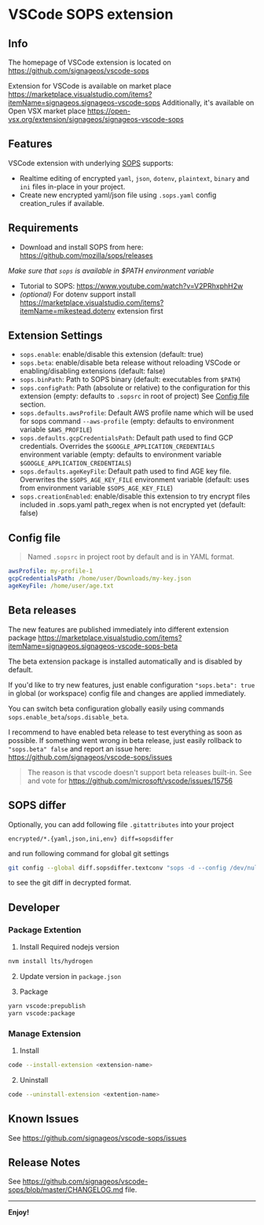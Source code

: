 # VSCode SOPS extension

## Info

The homepage of VSCode extension is located on https://github.com/signageos/vscode-sops

Extension for VSCode is available on market place https://marketplace.visualstudio.com/items?itemName=signageos.signageos-vscode-sops
Additionally, it's available on Open VSX market place https://open-vsx.org/extension/signageos/signageos-vscode-sops

## Features

VSCode extension with underlying [SOPS](https://github.com/mozilla/sops) supports:

- Realtime editing of encrypted `yaml`, `json`, `dotenv`, `plaintext`, `binary` and `ini` files in-place in your project.
- Create new encrypted yaml/json file using `.sops.yaml` config creation_rules if available.

## Requirements

- Download and install SOPS from here: https://github.com/mozilla/sops/releases

_Make sure that `sops` is available in $PATH environment variable_

- Tutorial to SOPS: https://www.youtube.com/watch?v=V2PRhxphH2w
- _(optional)_ For dotenv support install https://marketplace.visualstudio.com/items?itemName=mikestead.dotenv extension first

## Extension Settings

- `sops.enable`: enable/disable this extension (default: true)
- `sops.beta`: enable/disable beta release without reloading VSCode or enabling/disabling extensions (default: false)
- `sops.binPath`: Path to SOPS binary (default: executables from `$PATH`)
- `sops.configPath`: Path (absolute or relative) to the configuration for this extension (empty: defaults to `.sopsrc` in root of project) See [Config file](#config-file) section.
- `sops.defaults.awsProfile`: Default AWS profile name which will be used for sops command `--aws-profile` (empty: defaults to environment variable `$AWS_PROFILE`)
- `sops.defaults.gcpCredentialsPath`: Default path used to find GCP credentials. Overrides the `$GOOGLE_APPLICATION_CREDENTIALS` environment variable (empty: defaults to environment variable `$GOOGLE_APPLICATION_CREDENTIALS`)
- `sops.defaults.ageKeyFile`: Default path used to find AGE key file. Overwrites the `$SOPS_AGE_KEY_FILE` environment variable (default: uses from environment variable `$SOPS_AGE_KEY_FILE`)
- `sops.creationEnabled`: enable/disable this extension to try encrypt files included in .sops.yaml path_regex when is not encrypted yet (default: false)

## Config file

> Named `.sopsrc` in project root by default and is in YAML format.

```yaml
awsProfile: my-profile-1
gcpCredentialsPath: /home/user/Downloads/my-key.json
ageKeyFile: /home/user/age.txt
```

## Beta releases

The new features are published immediately into different extension package https://marketplace.visualstudio.com/items?itemName=signageos.signageos-vscode-sops-beta

The beta extension package is installed automatically and is disabled by default.

If you'd like to try new features, just enable configuration `"sops.beta": true` in global (or workspace) config file and changes are applied immediately.

You can switch beta configuration globally easily using commands `sops.enable_beta`/`sops.disable_beta`.

I recommend to have enabled beta release to test everything as soon as possible. If something went wrong in beta release, just easily rollback to `"sops.beta" false` and report an issue here: https://github.com/signageos/vscode-sops/issues

> The reason is that vscode doesn't support beta releases built-in. See and vote for https://github.com/microsoft/vscode/issues/15756

## SOPS differ

Optionally, you can add following file `.gitattributes` into your project

```
encrypted/*.{yaml,json,ini,env} diff=sopsdiffer
```

and run following command for global git settings

```sh
git config --global diff.sopsdiffer.textconv "sops -d --config /dev/null"
```

to see the git diff in decrypted format.

## Developer

### Package Extention

1. Install Required nodejs version

```sh
nvm install lts/hydrogen
```

2. Update version in `package.json`

3. Package

```sh
yarn vscode:prepublish
yarn vscode:package
```

### Manage Extension

1. Install

```sh
code --install-extension <extension-name>
```

2. Uninstall

```sh
code --uninstall-extension <extention-name>
```

## Known Issues

See https://github.com/signageos/vscode-sops/issues

## Release Notes

See https://github.com/signageos/vscode-sops/blob/master/CHANGELOG.md file.

---

**Enjoy!**
